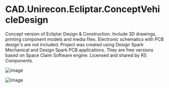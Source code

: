 # CAD.Unirecon.Ecliptar.ConceptVehicleDesign

Concept version of Ecliptar Design &amp; Construction. Include 3D drawings, printing component models and media files. Electronic schematics with PCB design's are not included. Project was created using Design Spark Mechanical and Design Spark PCB applications. They are free versions based on Space Claim Software engine. Licensed and shared by RS Components.

![image](https://github.com/unirecon-net/CAD.Unirecon.Ecliptar.VehicleDesign/assets/82622935/1bc942f0-8f57-44f3-969d-aaceee41f1ac)

![image](https://github.com/unirecon-net/CAD.Unirecon.Ecliptar.VehicleDesign/assets/82622935/5481902c-27fd-4e93-a7ea-24217276a0de)


